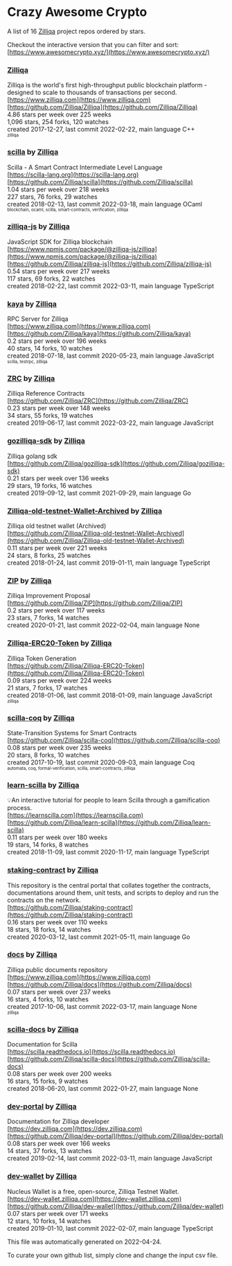 # Crazy Awesome Crypto
A list of 16 [Zilliqa](https://github.com/Zilliqa) project repos ordered by stars.  

Checkout the interactive version that you can filter and sort: 
[https://www.awesomecrypto.xyz/](https://www.awesomecrypto.xyz/)  


### [Zilliqa](https://github.com/Zilliqa/Zilliqa)  
Zilliqa is the world's first high-throughput public blockchain platform - designed to scale to thousands ​of transactions per second.  
[https://www.zilliqa.com](https://www.zilliqa.com)  
[https://github.com/Zilliqa/Zilliqa](https://github.com/Zilliqa/Zilliqa)  
4.86 stars per week over 225 weeks  
1,096 stars, 254 forks, 120 watches  
created 2017-12-27, last commit 2022-02-22, main language C++  
<sub><sup>zilliqa</sup></sub>


### [scilla](https://github.com/Zilliqa/scilla) by [Zilliqa](https://github.com/Zilliqa)  
Scilla - A Smart Contract Intermediate Level Language  
[https://scilla-lang.org](https://scilla-lang.org)  
[https://github.com/Zilliqa/scilla](https://github.com/Zilliqa/scilla)  
1.04 stars per week over 218 weeks  
227 stars, 76 forks, 29 watches  
created 2018-02-13, last commit 2022-03-18, main language OCaml  
<sub><sup>blockchain, ocaml, scilla, smart-contracts, verification, zilliqa</sup></sub>


### [zilliqa-js](https://github.com/Zilliqa/zilliqa-js) by [Zilliqa](https://github.com/Zilliqa)  
JavaScript SDK for Zilliqa blockchain  
[https://www.npmjs.com/package/@zilliqa-js/zilliqa](https://www.npmjs.com/package/@zilliqa-js/zilliqa)  
[https://github.com/Zilliqa/zilliqa-js](https://github.com/Zilliqa/zilliqa-js)  
0.54 stars per week over 217 weeks  
117 stars, 69 forks, 22 watches  
created 2018-02-22, last commit 2022-03-11, main language TypeScript  


### [kaya](https://github.com/Zilliqa/kaya) by [Zilliqa](https://github.com/Zilliqa)  
RPC Server for Zilliqa  
[https://www.zilliqa.com](https://www.zilliqa.com)  
[https://github.com/Zilliqa/kaya](https://github.com/Zilliqa/kaya)  
0.2 stars per week over 196 weeks  
40 stars, 14 forks, 10 watches  
created 2018-07-18, last commit 2020-05-23, main language JavaScript  
<sub><sup>scilla, testrpc, zilliqa</sup></sub>


### [ZRC](https://github.com/Zilliqa/ZRC) by [Zilliqa](https://github.com/Zilliqa)  
Zilliqa Reference Contracts  
[https://github.com/Zilliqa/ZRC](https://github.com/Zilliqa/ZRC)  
0.23 stars per week over 148 weeks  
34 stars, 55 forks, 19 watches  
created 2019-06-17, last commit 2022-03-22, main language JavaScript  


### [gozilliqa-sdk](https://github.com/Zilliqa/gozilliqa-sdk) by [Zilliqa](https://github.com/Zilliqa)  
Zilliqa golang sdk  
[https://github.com/Zilliqa/gozilliqa-sdk](https://github.com/Zilliqa/gozilliqa-sdk)  
0.21 stars per week over 136 weeks  
29 stars, 19 forks, 16 watches  
created 2019-09-12, last commit 2021-09-29, main language Go  


### [Zilliqa-old-testnet-Wallet-Archived](https://github.com/Zilliqa/Zilliqa-old-testnet-Wallet-Archived) by [Zilliqa](https://github.com/Zilliqa)  
Zilliqa old testnet wallet (Archived)  
[https://github.com/Zilliqa/Zilliqa-old-testnet-Wallet-Archived](https://github.com/Zilliqa/Zilliqa-old-testnet-Wallet-Archived)  
0.11 stars per week over 221 weeks  
24 stars, 8 forks, 25 watches  
created 2018-01-24, last commit 2019-01-11, main language TypeScript  


### [ZIP](https://github.com/Zilliqa/ZIP) by [Zilliqa](https://github.com/Zilliqa)  
Zilliqa Improvement Proposal  
[https://github.com/Zilliqa/ZIP](https://github.com/Zilliqa/ZIP)  
0.2 stars per week over 117 weeks  
23 stars, 7 forks, 14 watches  
created 2020-01-21, last commit 2022-02-04, main language None  


### [Zilliqa-ERC20-Token](https://github.com/Zilliqa/Zilliqa-ERC20-Token) by [Zilliqa](https://github.com/Zilliqa)  
Zilliqa Token Generation  
[https://github.com/Zilliqa/Zilliqa-ERC20-Token](https://github.com/Zilliqa/Zilliqa-ERC20-Token)  
0.09 stars per week over 224 weeks  
21 stars, 7 forks, 17 watches  
created 2018-01-06, last commit 2018-01-09, main language JavaScript  
<sub><sup>zilliqa</sup></sub>


### [scilla-coq](https://github.com/Zilliqa/scilla-coq) by [Zilliqa](https://github.com/Zilliqa)  
State-Transition Systems for Smart Contracts  
[https://github.com/Zilliqa/scilla-coq](https://github.com/Zilliqa/scilla-coq)  
0.08 stars per week over 235 weeks  
20 stars, 8 forks, 10 watches  
created 2017-10-19, last commit 2020-09-03, main language Coq  
<sub><sup>automata, coq, formal-verification, scilla, smart-contracts, zilliqa</sup></sub>


### [learn-scilla](https://github.com/Zilliqa/learn-scilla) by [Zilliqa](https://github.com/Zilliqa)  
💡An interactive tutorial for people to learn Scilla through a gamification process.  
[https://learnscilla.com](https://learnscilla.com)  
[https://github.com/Zilliqa/learn-scilla](https://github.com/Zilliqa/learn-scilla)  
0.11 stars per week over 180 weeks  
19 stars, 14 forks, 8 watches  
created 2018-11-09, last commit 2020-11-17, main language TypeScript  


### [staking-contract](https://github.com/Zilliqa/staking-contract) by [Zilliqa](https://github.com/Zilliqa)  
This repository is the central portal that collates together the contracts, documentations around them, unit tests, and scripts to deploy and run the contracts on the network.  
[https://github.com/Zilliqa/staking-contract](https://github.com/Zilliqa/staking-contract)  
0.16 stars per week over 110 weeks  
18 stars, 18 forks, 14 watches  
created 2020-03-12, last commit 2021-05-11, main language Go  


### [docs](https://github.com/Zilliqa/docs) by [Zilliqa](https://github.com/Zilliqa)  
Zilliqa public documents repository  
[https://www.zilliqa.com](https://www.zilliqa.com)  
[https://github.com/Zilliqa/docs](https://github.com/Zilliqa/docs)  
0.07 stars per week over 237 weeks  
16 stars, 4 forks, 10 watches  
created 2017-10-06, last commit 2022-03-17, main language None  
<sub><sup>zilliqa</sup></sub>


### [scilla-docs](https://github.com/Zilliqa/scilla-docs) by [Zilliqa](https://github.com/Zilliqa)  
Documentation for Scilla  
[https://scilla.readthedocs.io](https://scilla.readthedocs.io)  
[https://github.com/Zilliqa/scilla-docs](https://github.com/Zilliqa/scilla-docs)  
0.08 stars per week over 200 weeks  
16 stars, 15 forks, 9 watches  
created 2018-06-20, last commit 2022-01-27, main language None  


### [dev-portal](https://github.com/Zilliqa/dev-portal) by [Zilliqa](https://github.com/Zilliqa)  
Documentation for Zilliqa developer  
[https://dev.zilliqa.com](https://dev.zilliqa.com)  
[https://github.com/Zilliqa/dev-portal](https://github.com/Zilliqa/dev-portal)  
0.08 stars per week over 166 weeks  
14 stars, 37 forks, 13 watches  
created 2019-02-14, last commit 2022-03-11, main language JavaScript  


### [dev-wallet](https://github.com/Zilliqa/dev-wallet) by [Zilliqa](https://github.com/Zilliqa)  
Nucleus Wallet is a free, open-source, Zilliqa Testnet Wallet.  
[https://dev-wallet.zilliqa.com](https://dev-wallet.zilliqa.com)  
[https://github.com/Zilliqa/dev-wallet](https://github.com/Zilliqa/dev-wallet)  
0.07 stars per week over 171 weeks  
12 stars, 10 forks, 14 watches  
created 2019-01-10, last commit 2022-02-07, main language TypeScript  


This file was automatically generated on 2022-04-24.  

To curate your own github list, simply clone and change the input csv file.  